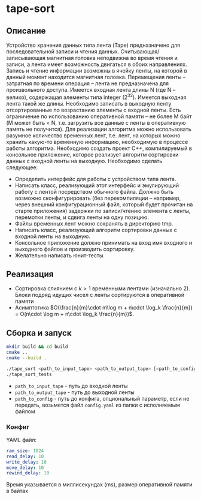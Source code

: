 # tape-sort

## Описание 

Устройство хранения данных типа лента (Tape) предназначено для последовательной записи и чтения
данных. Считывающая/записывающая магнитная головка неподвижна во время чтения и записи, а
лента имеет возможность двигаться в обоих направлениях. Запись и чтение информации возможны в
ячейку ленты, на которой в данный момент находится магнитная головка. Перемещения ленты –
затратная по времени операция – лента не предназначена для произвольного доступа.
Имеется входная лента длины N (где N – велико), содержащая элементы типа integer ($2^{32}$). Имеется
выходная лента такой же длины. Необходимо записать в выходную ленту отсортированные по
возрастанию элементы с входной ленты. Есть ограничение по использованию оперативной памяти – не
более M байт (M может быть < N, т.е. загрузить все данные с ленты в оперативную память не
получится). Для реализации алгоритма можно использовать разумное количество временных лент, т.е.
лент, на которых можно хранить какую-то временную информацию, необходимую в процессе работы
алгоритма.
Необходимо создать проект С++, компилируемый в консольное приложение, которое реализует
алгоритм сортировки данных с входной ленты на выходную. Необходимо сделать следующее:
- Определить интерфейс для работы с устройством типа лента.
- Написать класс, реализующий этот интерфейс и эмулирующий работу с лентой посредством
обычного файла. Должно быть возможно сконфигурировать (без перекомпиляции – например,
через внешний конфигурационный файл, который будет прочитан на старте приложения)
задержки по записи/чтению элемента с ленты, перемотки ленты, и сдвига ленты на одну
позицию.
- Файлы временных лент можно сохранять в директорию tmp.
- Написать класс, реализующий алгоритм сортировки данных с входной ленты на выходную.
- Консольное приложение должно принимать на вход имя входного и выходного файлов и
производить сортировку.
- Желательно написать юнит-тесты.

## Реализация
- Сортировка слиянием с $k > 1$ временными лентами (изначально 2). Блоки подряд идущих чисел с ленты сортируются в оперативной памяти
- Асимптотика $O(\frac{n}{m}\cdot m\log m + n\cdot \log_k \frac{n}{m}) = O(n\cdot \log m + n\cdot \log_k \frac{n}{m})$. 


## Сборка и запуск

```bash
mkdir build && cd build
cmake ..
cmake --build .
```
```bash
./tape_sort <path_to_input_tape> <path_to_output_tape> [<path_to_config>]
./tape_sort_tests
```
- ```path_to_input_tape``` - путь до входной ленты
- ```path_to_output_tape``` - путь до выходной ленты
- ```path_to_config``` - путь до конфига, опциональный параметр, если не передать, возьмется файл ```config.yaml``` из папки с исполняемым файлом

### Конфиг
YAML файл:
```yaml
ram_size: 1024
read_delay: 10
write_delay: 10
move_delay: 10
rewind_delay: 10
```
Время указывается в миллисекундах (ms), размер оперативной памяти в байтах
